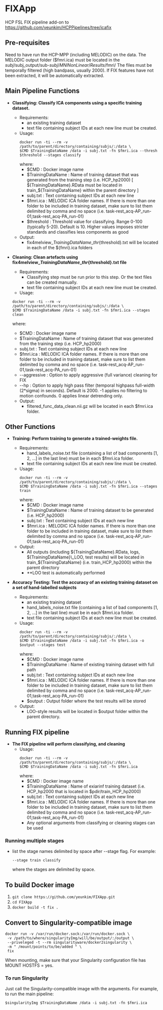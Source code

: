 # FIXApp
HCP FSL FIX pipeline add-on to https://github.com/yeunkim/HCPPipelines/tree/icafix

## Pre-requisites ##
Need to have run the HCP-MPP (including MELODIC) on the data. The MELODIC output folder ($fmri.ica) must be located in the $subj/$subj_output/sub-$subj/MNINonLinear/Results/$fmri/
The files must be temporally filtered (high bandpass, usually 2000). If FIX features have not been extracted, it will be automatically extracted.

## Main Pipeline Functions ##
    
* **Classifying: Classify ICA components using a specific training dataset.**
  * Requirements:
    * an existing training dataset
    * text file containing subject IDs at each new line must be created.
  * Usage: 
    ```
    docker run -ti --rm -v /path/to/parent/directory/containing/subjs/:/data \ 
    $CMD $TrainingDataName /data -i subj.txt -fn $fmri.ica --thresh $threshold --stages classify
    ```
    where:
    * $CMD : Docker image name
    * $TrainingDataName : Name of training dataset that was generated from the training step (i.e. HCP_hp2000) [ ${TrainingDataName}.RData must be located in train_${TrainingDataName} within the parent directory ]
    * subj.txt : Text containing subject IDs at each new line
    * $fmri.ica : MELODIC ICA folder names. If there is more than one folder to be included in training dataset, make sure to list them delimited by comma and no space (i.e. task-rest_acq-AP_run-01,task-rest_acq-PA_run-01)
    * $threshold : Threshold value for classifying. Range 0-100 (typically 5-20). Default is 10. Higher values imposes stricter standards and classifies less components as good
  * Output:
    * fix4melview_${TrainingDataName}\_thr${threshold}.txt will be located in each of the ${fmri}.ica folders
    
* **Cleaning: Clean artefacts using fix4melview_${TrainingDataName}\_thr${threshold}.txt file**
  * Requirements:
    * Classifying step must be run prior to this step. Or the text files can be created manually.
    * text file containing subject IDs at each new line must be created.
  * Usage:
  ```
  docker run -ti --rm -v /path/to/parent/directory/containing/subjs/:/data \ 
  $CMD $TrainingDataName /data -i subj.txt -fn $fmri.ica --stages clean
  ```
    where:
    * $CMD : Docker image name
    * $TrainingDataName : Name of training dataset that was generated from the training step (i.e. HCP_hp2000) 
    * subj.txt : Text containing subject IDs at each new line
    * $fmri.ica : MELODIC ICA folder names. If there is more than one folder to be included in training dataset, make sure to list them delimited by comma and no space (i.e. task-rest_acq-AP_run-01,task-rest_acq-PA_run-01)
    * --aggressive : Option to apply aggressive (full variance) cleaning for FIX
    * --hp : Option to apply high pass filter (temporal highpass full-width (2\*sigma) in seconds). Default is 2000. -1 applies no filtering to motion confounds. 0 applies linear detrending only.
  * Output:
    * filtered_func_data_clean.nii.gz will be located in each $fmri.ica folder.
    
## Other Functions ##

* **Training: Perform training to generate a trained-weights file.**
  * Requirements: 
    * hand_labels_noise.txt file (containing a list of bad components [1, 2, ...] in the last line) must be in each $fmri.ica folder. 
    * text file containing subject IDs at each new line must be created. 
  * Usage:
    ```
    docker run -ti --rm -v /path/to/parent/directory/containing/subjs/:/data \ 
    $CMD $TrainingDataName /data -i subj.txt -fn $fmri.ica --stages train
    ```
    where:
    * $CMD : Docker image name
    * $TrainingDataName : Name of training dataset to be generated (i.e. HCP_hp2000)
    * subj.txt : Text containing subject IDs at each new line
    * $fmri.ica : MELODIC ICA folder names. If there is more than one folder to be included in training dataset, make sure to list them delimited by comma and no space (i.e. task-rest_acq-AP_run-01,task-rest_acq-PA_run-01)
  * Output: 
    * All outputs (including ${TrainingDataName}.RData, logs, ${TrainingDataName}\_LOO, test results) will be located in train_${TrainingDataName} (i.e. train_HCP_hp2000) within the parent directory
    * **LOO test is automatically performed
    
* **Accuracy Testing: Test the accuracy of an existing training dataset on a set of hand-labelled subjects**
  * Requirements:
    * an existing training dataset
    * hand_labels_noise.txt file (containing a list of bad components [1, 2, ...] in the last line) must be in each $fmri.ica folder.
    * text file containing subject IDs at each new line must be created. 
  * Usage:
    ```
    docker run -ti --rm -v /path/to/parent/directory/containing/subjs/:/data \ 
    $CMD $TrainingDataName /data -i subj.txt -fn $fmri.ica -o $output --stages test
    ```
    where:
    * $CMD : Docker image name
    * $TrainingDataName : Name of existing training dataset with full path
    * subj.txt : Text containing subject IDs at each new line
    * $fmri.ica : MELODIC ICA folder names. If there is more than one folder to be included in training dataset, make sure to list them delimited by comma and no space (i.e. task-rest_acq-AP_run-01,task-rest_acq-PA_run-01)
    * $output : Output folder where the test results will be stored
  * Output:
    * LOO-style results will be located in $output folder within the parent directory.
    
    
## Running FIX pipeline ##

* **The FIX pipeline will perform classifying, and cleaning**
  * Usage:
    ```
    docker run -ti --rm -v /path/to/parent/directory/containing/subjs/:/data \ 
    $CMD $TrainingDataName /data -i subj.txt -fn $fmri.ica 
    ```
    where:
    * $CMD : Docker image name
    * $TrainingDataName : Name of exiarinf training dataset (i.e. HCP_hp2000 that is located in $pdir/train_HCP_hp2000)
    * subj.txt : Text containing subject IDs at each new line
    * $fmri.ica : MELODIC ICA folder names. If there is more than one folder to be included in training dataset, make sure to list them delimited by comma and no space (i.e. task-rest_acq-AP_run-01,task-rest_acq-PA_run-01)
    * Any optional arguments from classifying or cleaning stages can be used
    
### Running multiple stages ##
* list the stage names delimited by space after --stage flag. For example:
  ```
  --stage train classify
  ```
  where the stages are delimited by space.

## To build Docker image ##
1. ``` git clone https://github.com/yeunkim/FIXApp.git ```
2. ``` cd FIXApp ```
3. ``` docker build -t fix . ```

## Convert to Singularity-compatible image ##
``` 
docker run -v /var/run/docker.sock:/var/run/docker.sock \
 -v /path/to/where/singularityImg/will/be/output/:/output \
 --priveleged -t --rm singularityware/docker2singularity \
 -m " /mount/points/to/be/added " \
 fix 
```
When mounting, make sure that your Singularity configuration file has MOUNT HOSTFS = yes.

### To run Singularity ###
Just call the Singularity-compatible image with the arguments. For example, to run the main pipeline:

```
$singularityImg $TrainingDataName /data -i subj.txt -fn $fmri.ica 
```
